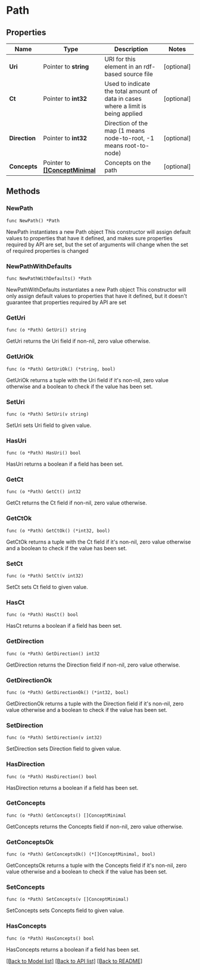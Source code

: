 # Path

## Properties

Name | Type | Description | Notes
------------ | ------------- | ------------- | -------------
**Uri** | Pointer to **string** | URI for this element in an rdf-based source file | [optional] 
**Ct** | Pointer to **int32** | Used to indicate the total amount of data in cases where a limit is being applied | [optional] 
**Direction** | Pointer to **int32** | Direction of the map (1 means node-to-root, -1 means root-to-node) | [optional] 
**Concepts** | Pointer to [**[]ConceptMinimal**](ConceptMinimal.md) | Concepts on the path | [optional] 

## Methods

### NewPath

`func NewPath() *Path`

NewPath instantiates a new Path object
This constructor will assign default values to properties that have it defined,
and makes sure properties required by API are set, but the set of arguments
will change when the set of required properties is changed

### NewPathWithDefaults

`func NewPathWithDefaults() *Path`

NewPathWithDefaults instantiates a new Path object
This constructor will only assign default values to properties that have it defined,
but it doesn't guarantee that properties required by API are set

### GetUri

`func (o *Path) GetUri() string`

GetUri returns the Uri field if non-nil, zero value otherwise.

### GetUriOk

`func (o *Path) GetUriOk() (*string, bool)`

GetUriOk returns a tuple with the Uri field if it's non-nil, zero value otherwise
and a boolean to check if the value has been set.

### SetUri

`func (o *Path) SetUri(v string)`

SetUri sets Uri field to given value.

### HasUri

`func (o *Path) HasUri() bool`

HasUri returns a boolean if a field has been set.

### GetCt

`func (o *Path) GetCt() int32`

GetCt returns the Ct field if non-nil, zero value otherwise.

### GetCtOk

`func (o *Path) GetCtOk() (*int32, bool)`

GetCtOk returns a tuple with the Ct field if it's non-nil, zero value otherwise
and a boolean to check if the value has been set.

### SetCt

`func (o *Path) SetCt(v int32)`

SetCt sets Ct field to given value.

### HasCt

`func (o *Path) HasCt() bool`

HasCt returns a boolean if a field has been set.

### GetDirection

`func (o *Path) GetDirection() int32`

GetDirection returns the Direction field if non-nil, zero value otherwise.

### GetDirectionOk

`func (o *Path) GetDirectionOk() (*int32, bool)`

GetDirectionOk returns a tuple with the Direction field if it's non-nil, zero value otherwise
and a boolean to check if the value has been set.

### SetDirection

`func (o *Path) SetDirection(v int32)`

SetDirection sets Direction field to given value.

### HasDirection

`func (o *Path) HasDirection() bool`

HasDirection returns a boolean if a field has been set.

### GetConcepts

`func (o *Path) GetConcepts() []ConceptMinimal`

GetConcepts returns the Concepts field if non-nil, zero value otherwise.

### GetConceptsOk

`func (o *Path) GetConceptsOk() (*[]ConceptMinimal, bool)`

GetConceptsOk returns a tuple with the Concepts field if it's non-nil, zero value otherwise
and a boolean to check if the value has been set.

### SetConcepts

`func (o *Path) SetConcepts(v []ConceptMinimal)`

SetConcepts sets Concepts field to given value.

### HasConcepts

`func (o *Path) HasConcepts() bool`

HasConcepts returns a boolean if a field has been set.


[[Back to Model list]](../README.md#documentation-for-models) [[Back to API list]](../README.md#documentation-for-api-endpoints) [[Back to README]](../README.md)


